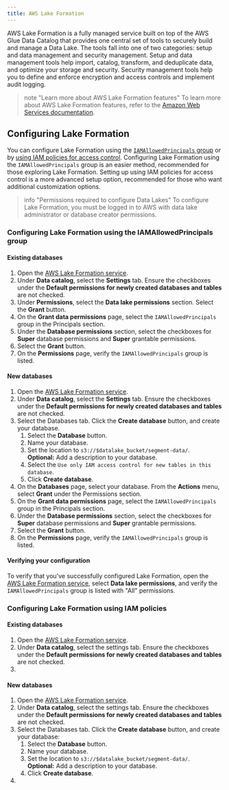 ```yaml
---
title: AWS Lake Formation
---
```

AWS Lake Formation is a fully managed service built on top of the AWS Glue Data Catalog that provides one central set of tools to securely build and manage a Data Lake. The tools fall into one of two categories: setup and data management and security management. Setup and data management tools help import, catalog, transform, and deduplicate data, and optimize your storage and security. Security management tools help you to define and enforce encryption and access controls and implement audit logging. 

> note "Learn more about AWS Lake Formation features"
> To learn more about AWS Lake Formation features, refer to the [Amazon Web Services documentation](https://aws.amazon.com/lake-formation/features/).

<!--add description of how the security works, because the secure aspect is a big selling point-->

## Configuring Lake Formation
You can configure Lake Formation using the [`IAMAllowedPrincipals` group](#configuring-lake-formation-using-the-iamallowedprincipals-group) or by [using IAM policies for access control](#configuring-lake-formation-using-iam-policies). Configuring Lake Formation using the `IAMAllowedPrincipals` group is an easier method, recommended for those exploring Lake Formation. Setting up using IAM policies for access control is a more advanced setup option, recommended for those who want additional customization options. 

> info "Permissions required to configure Data Lakes"
> To configure Lake Formation, you must be logged in to AWS with data lake administrator or database creator permissions. 

### Configuring Lake Formation using the IAMAllowedPrincipals group

#### Existing databases
1. Open the [AWS Lake Formation service](https://console.aws.amazon.com/lakeformation/).
2. Under **Data catalog**, select the **Settings** tab. Ensure the checkboxes under the **Default permissions for newly created databases and tables** are not checked. 
3. Under **Permissions**, select the **Data lake permissions** section. Select the **Grant** button.
4. On the **Grant data permissions** page, select the `IAMAllowedPrincipals` group in the Principals section.
5. Under the **Database permissions** section, select the checkboxes for **Super** database permissions and **Super** grantable permissions.
6. Select the **Grant** button. 
7. On the **Permissions** page, verify the `IAMAllowedPrincipals` group is listed. 

#### New databases
1. Open the [AWS Lake Formation service](https://console.aws.amazon.com/lakeformation/).
2. Under **Data catalog**, select the **Settings** tab. Ensure the checkboxes under the **Default permissions for newly created databases and tables** are not checked. 
3. Select the Databases tab. Click the **Create database** button, and create your database.
    1. Select the **Database** button.
    2. Name your database. 
    3. Set the location to `s3://$datalake_bucket/segment-data/`. <br/> **Optional:** Add a description to your database.
    4. Select the `Use only IAM access control for new tables in this database`.
    5. Click **Create database**.
4. On the **Databases** page, select your database. From the **Actions** menu, select **Grant** under the Permissions section. 
5. On the **Grant data permissions** page, select the `IAMAllowedPrincipals` group in the Principals section.
6. Under the **Database permissions** section, select the checkboxes for **Super** database permissions and **Super** grantable permissions.
7. Select the **Grant** button. 
8. On the **Permissions** page, verify the `IAMAllowedPrincipals` group is listed. 

#### Verifying your configuration
To verify that you've successfully configured Lake Formation, open the [AWS Lake Formation service](https://console.aws.amazon.com/lakeformation/), select **Data lake permissions**, and verify the `IAMAllowedPrincipals` group is listed with "All" permissions.

### Configuring Lake Formation using IAM policies

<!-- totally start this section from scratch-->

#### Existing databases
1. Open the [AWS Lake Formation service](https://console.aws.amazon.com/lakeformation/).
2. Under **Data catalog**, select the settings tab. Ensure the checkboxes under the **Default permissions for newly created databases and tables** are not checked.
3. 

#### New databases
1. Open the [AWS Lake Formation service](https://console.aws.amazon.com/lakeformation/).
2. Under **Data catalog**, select the settings tab. Ensure the checkboxes under the **Default permissions for newly created databases and tables** are not checked. 
3. Select the Databases tab. Click the **Create database** button, and create your database:
    1. Select the **Database** button.
    2. Name your database. 
    3. Set the location to `s3://$datalake_bucket/segment-data/`. <br/> **Optional:** Add a description to your database.
    4. Click **Create database**.
4. 